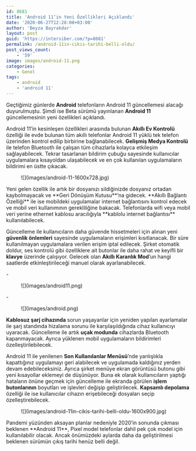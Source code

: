 ```yaml
---
id: 8681
title: 'Android 11’in Yeni Özellikleri Açıklandı'
date: '2020-06-27T12:28:00+03:00'
author: 'Beyza Bayrakdar'
layout: post
guid: 'https://intersiber.com/?p=8681'
permalink: /android-11in-cikis-tarihi-belli-oldu/
post_views_count:
    - '59'
image: images/android-11.png
categories:
    - Genel
tags:
    - android
    - 'android 11'
---
```


Geçtiğimiz günlerde **Android** telefonların Android 11 güncellemesi alacağı duyurulmuştu. Şimdi ise Beta sürümü yayınlanan **Android 11** güncellemesinin yeni özellikleri açıklandı.

Android 11’in kesinleşen özellikleri arasında bulunan **Akıllı Ev Kontrolü** özelliği ile evde bulunan tüm akıllı telefonlar Android 11 yüklü tek telefon üzerinden kontrol edilip birbirine bağlanabilecek. **Gelişmiş Medya Kontrolü** ile telefon Bluetooth ile çalışan tüm cihazlarla kolayca etkileşim sağlayabilecek. Tekrar tasarlanan bildirim çubuğu sayesinde kullanıcılar uygulamalara kısayoldan ulaşabilecek ve en çok kullanılan uygulamaların bildirimi en üstte çıkacak.

<figure class="wp-block-image size-large">![](images/android-11-1600x728.jpg)</figure>Yeni gelen özellik ile artık bir dosyanızı sildiğinizde dosyanız ortadan kaybolmayacak ve **Geri Dönüşüm Kutusu**’na gidecek. **Akıllı Bağlantı Özelliği** ile ise mobildeki uygulamalar internet bağlantısını kontrol edecek ve mobil veri kullanımının gerekliliğine bakacak. Telefonlarda wifi veya mobil veri yerine ethernet kablosu aracılığıyla **kablolu internet bağlantısı** kullanılabilecek.

Güncelleme ile kullanıcıların daha güvende hissetmeleri için alınan yeni **güvenlik önlemleri** sayesinde uygulamaların erişimleri kısıtlanacak. Bir süre kullanılmayan uygulamalara verilen erişim iptal edilecek. Şirket otomatik doldur, ses kontrolü gibi özelliklere ait butonlar ile daha rahat ve keyifli bir **klavye** üzerinde çalışıyor. Gelecek olan **Akıllı Karanlık Mod**’un hangi saatlerde etkinleştirileceği manuel olarak ayarlanabilecek.

<div class="wp-block-jetpack-slideshow aligncenter" data-effect="slide"><div class="wp-block-jetpack-slideshow_container swiper-container">- <figure>![](images/android11.png)</figure>
- <figure>![](images/android.png)</figure>

<a class="wp-block-jetpack-slideshow_button-prev swiper-button-prev swiper-button-white" role="button"></a><a class="wp-block-jetpack-slideshow_button-next swiper-button-next swiper-button-white" role="button"></a><a aria-label="Pause Slideshow" class="wp-block-jetpack-slideshow_button-pause" role="button"></a><div class="wp-block-jetpack-slideshow_pagination swiper-pagination swiper-pagination-white"></div></div></div>**Kablosuz şarj cihazında** sorun yaşayanlar için yeniden yapılan ayarlamalar ile şarj standında hizalama sorunu ile karşılaşıldığında cihaz kullanıcıyı uyaracak. Güncelleme ile artık **uçak modunda** cihazlarda Bluetooth kapanmayacak. Ayrıca yüklenen mobil uygulamaların bildirimleri özelleştirilebilecek.

Android 11 ile yenilenen **Son Kullanılanlar Menüsü**’nde yanlışlıkla kapattığınız uygulamayı geri alabilecek ve uygulamada kaldığınız yerden devam edebileceksiniz. Ayrıca şirket menüye ekran görüntüsü butonu gibi yeni kısayollar eklemeyi de düşünüyor. Buna ek olarak kullanıcıların yaptığı hataların önüne geçmek için güncelleme ile ekranda görülen **işlem butonlarının** boyutları ve işlevleri değişip geliştirilecek. **Kapsamlı depolama** özelliği ile ise kullanıcılar cihazın erişebileceği dosyaları seçip özelleştirebilecek.

<figure class="wp-block-image size-large">![](images/android-11in-cikis-tarihi-belli-oldu-1600x900.jpg)</figure>Pandemi yüzünden aksayan planlar nedeniyle 2020’in sonunda çıkması beklenen **Android 11**, Pixel model telefonlar dahil pek çok model için kullanılabilir olacak. Ancak önümüzdeki aylarda daha da geliştirilmesi beklenen sürümün çıkış tarihi henüz belli değil.